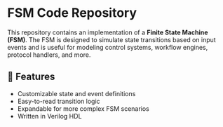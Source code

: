# FSM Code Repository

This repository contains an implementation of a **Finite State Machine (FSM)**. The FSM is designed to simulate state transitions based on input events and is useful for modeling control systems, workflow engines, protocol handlers, and more.

## 🚀 Features

- Customizable state and event definitions
- Easy-to-read transition logic
- Expandable for more complex FSM scenarios
- Written in Verilog HDL



